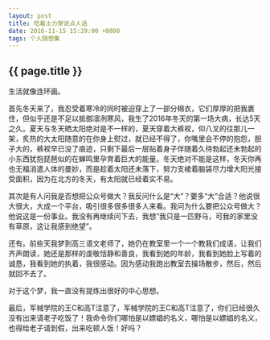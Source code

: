 ```yaml
---
layout: post
title: 吃着士力架说点人话
date: 2016-11-15 15:29:00 +0800
tags: 个人随想集
--- 
```


<h2>{{ page.title }}</h2>

生活就像连环画。

首先冬天来了，我忍受着寒冷的同时被迫穿上了一部分棉衣，它们厚厚的把我裹住，但似乎还是不足以抵御凛冽寒风，我生了2016年冬天的第一场大病，长达5天之久。夏天与冬天晒太阳绝对是不一样的，夏天穿着大裤衩，仰八叉的往那儿一架，炙热的大太阳随意的在你身上熨过，就已经不得了，你嘴里会不停的抱怨，胆子大的，裤衩早已没了痕迹，只剩下最后一层贴着身子伴随着久待勃起还未勃起的小东西犹抱琵琶似的在蝉鸣里孕育着巨大的能量。冬天绝对不能是这样，冬天你再也无福消遣人体的曼妙，而是趁着太阳还未落下，努力支棱着脑袋尽力增大阳光接受面积，因为在北方的冬天，有太阳就已经着实不易。

其次是有人问我是否想把公众号做大？我反问什么是“大”？要多“大”合适？他说很大很大，大成一个平台，吸引很多很多很多人来看。我问为什么要把公众号做大？他说这是一份事业。我没有再继续问下去，我想“我只是一匹野马，可我的家里没有草原，这让我感到绝望”。

还有。前些天我梦到高三语文老师了，她仍在教室里一个一个教我们成语，让我们齐声朗读，她还是那样的虔敬恬静和善良，我看到她的年龄，我看到她脸上写着的诚恳，我看到她的执着，我很感动。因为感动我跑出教室去操场散步，然后，然后就回不去了。

对于这个梦，我一直没有提炼出很好的中心思想。

最后，军械学院的王C和高T注意了，军械学院的王C和高T注意了，你们已经很久没有出来请老子吃饭了！我命令你们哪怕是以嫖娼的名义，哪怕是以嫖娼的名义，也得给老子请到假，出来吃顿人饭！好吗？